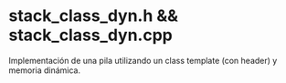 # stack_class_dyn.h && stack_class_dyn.cpp
Implementación de una pila utilizando un class template (con header) y memoria dinámica.
